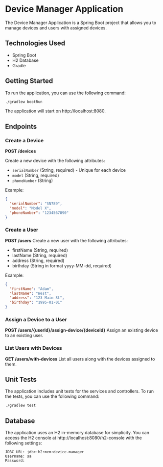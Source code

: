 # Device Manager Application

The Device Manager Application is a Spring Boot project that allows you to manage devices and users with assigned devices.

## Technologies Used

- Spring Boot
- H2 Database
- Gradle

## Getting Started

To run the application, you can use the following command:

```bash
./gradlew bootRun
```
The application will start on http://localhost:8080.

## Endpoints
### Create a Device
**POST /devices**

Create a new device with the following attributes:

- `serialNumber` (String, required) - Unique for each device
- `model` (String, required)
- `phoneNumber` (String)

Example:
```json
{
  "serialNumber": "SN789",
  "model": "Model X",
  "phoneNumber": "1234567890"
}
```

### Create a User
**POST /users**
Create a new user with the following attributes:
- firstName (String, required)
- lastName (String, required)
- address (String, required)
- birthday (String in format yyyy-MM-dd, required)

Example:
```json
{
  "firstName": "Adam",
  "lastName": "West",
  "address": "123 Main St",
  "birthday": "1995-01-01"
}
```

### Assign a Device to a User
**POST /users/{userId}/assign-device/{deviceId}**
Assign an existing device to an existing user.

### List Users with Devices
**GET /users/with-devices**
List all users along with the devices assigned to them.

## Unit Tests
The application includes unit tests for the services and controllers. To run the tests, you can use the following command:
```bash
./gradlew test
```

## Database

The application uses an H2 in-memory database for simplicity. You can access the H2 console at http://localhost:8080/h2-console with the following settings:
```
JDBC URL: jdbc:h2:mem:device-manager
Username: sa
Password:
```